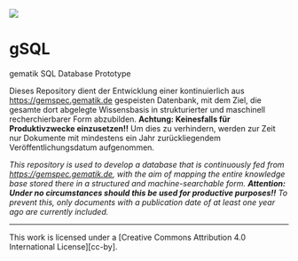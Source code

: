 [![][ci-badge]][ci.yml]

# gSQL

gematik SQL Database Prototype

Dieses Repository dient der Entwicklung einer kontinuierlich aus https://gemspec.gematik.de gespeisten Datenbank, mit dem Ziel, die gesamte dort abgelegte Wissensbasis in strukturierter und maschinell recherchierbarer Form abzubilden. **Achtung: Keinesfalls für Produktivzwecke einzusetzen!!** Um dies zu verhindern, werden zur Zeit nur Dokumente mit mindestens ein Jahr zurückliegendem Veröffentlichungsdatum aufgenommen.

_This repository is used to develop a database that is continuously fed from https://gemspec.gematik.de, with the aim of mapping the entire knowledge base stored there in a structured and machine-searchable form. **Attention: Under no circumstances should this be used for productive purposes!!** To prevent this, only documents with a publication date of at least one year ago are currently included._

---

This work is licensed under a [Creative Commons Attribution 4.0 International License][cc-by].

<!------------------------- links ------------------------->

[ci-badge]: https://github.com/volkerdoerr/gmd/actions/workflows/ci.yml/badge.svg
[ci.yml]: https://github.com/volkerdoerr/gmd/actions/workflows/ci.yml


